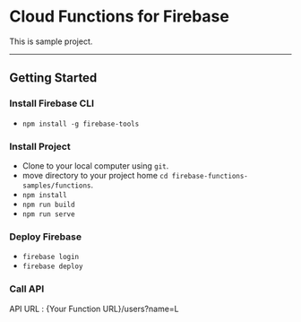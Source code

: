 # Cloud Functions for Firebase
This is sample project.
***
## Getting Started
### Install Firebase CLI
* `npm install -g firebase-tools`
### Install Project
* Clone to your local computer using  `git`.
* move directory to your project home `cd firebase-functions-samples/functions`.
* `npm install`
* `npm run build`
* `npm run serve`
### Deploy Firebase
* `firebase login`
* `firebase deploy`
### Call API
API URL : {Your Function URL}/users?name=L
